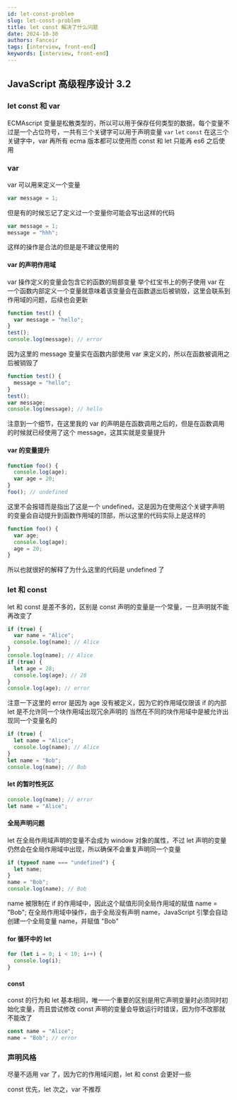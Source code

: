 ```yaml
---
id: let-const-problem
slug: let-const-problem
title: let const 解决了什么问题
date: 2024-10-30
authors: Fanceir
tags: [interview, front-end]
keywords: [interview, front-end]
---
```


## JavaScript 高级程序设计 3.2

### let const 和 var

ECMAscript 变量是松散类型的，所以可以用于保存任何类型的数据，每个变量不过是一个占位符号，一共有三个关键字可以用于声明变量
`var` `let` `const` 在这三个关键字中，var 再所有 ecma 版本都可以使用而 const 和 let 只能再 es6 之后使用

### var

var 可以用来定义一个变量

```js
var message = 1;
```

但是有的时候忘记了定义过一个变量你可能会写出这样的代码

```js
var message = 1;
message = "hhh";
```

这样的操作是合法的但是是不建议使用的

#### var 的声明作用域

var 操作定义的变量会包含它的函数的局部变量
举个红宝书上的例子使用 var 在一个函数内部定义一个变量就意味着该变量会在函数退出后被销毁，这里会联系到作用域的问题，后续也会更新

```js
function test() {
  var message = "hello";
}
test();
console.log(message); // error
```

因为这里的 message 变量实在函数内部使用 var 来定义的，所以在函数被调用之后被销毁了

```js
function test() {
  message = "hello";
}
test();
var message;
console.log(message); // hello
```

注意到一个细节，在这里我的 var 的声明是在函数调用之后的，但是在函数调用的时候就已经使用了这个 message，这其实就是变量提升

#### var 的变量提升

```js
function foo() {
  console.log(age);
  var age = 20;
}
foo(); // undefined
```

这里不会报错而是指出了这是一个 undefined，这是因为在使用这个关键字声明的变量会自动提升到函数作用域的顶部，所以这里的代码实际上是这样的

```js
function foo() {
  var age;
  console.log(age);
  age = 20;
}
```

所以也就很好的解释了为什么这里的代码是 undefined 了

### let 和 const

let 和 const 是差不多的，区别是 const 声明的变量是一个常量，一旦声明就不能再改变了

```js
if (true) {
  var name = "Alice";
  console.log(name); // Alice
}
console.log(name); // Alice
if (true) {
  let age = 28;
  console.log(age); // 28
}
console.log(age); // error
```

注意一下这里的 error 是因为 age 没有被定义，因为它的作用域仅限该 if 的内部
let 是不允许同一个块作用域出现冗余声明的
当然在不同的块作用域中是被允许出现同一个变量名的

```js
if (true) {
  let name = "Alice";
  console.log(name); // Alice
}
let name = "Bob";
console.log(name); // Bob
```

#### let 的暂时性死区

```js
console.log(name); // error
let name = "Alice";
```

#### 全局声明问题

let 在全局作用域声明的变量不会成为 window 对象的属性，不过 let 声明的变量仍然会在全局作用域中出现，所以确保不会重复声明同一个变量

```js
if (typeof name === "undefined") {
  let name;
}
name = "Bob";
console.log(name); // Bob
```

name 被限制在 if 的作用域中，因此这个赋值形同全局作用域的赋值
name = "Bob"; 在全局作用域中操作，由于全局没有声明 name，JavaScript 引擎会自动创建一个全局变量 name，并赋值 "Bob"

#### for 循环中的 let

```js
for (let i = 0; i < 10; i++) {
  console.log(i);
}
```

#### const

const 的行为和 let 基本相同，唯一一个重要的区别是用它声明变量时必须同时初始化变量，而且尝试修改 const 声明的变量会导致运行时错误，因为你不改那就不能改了

```js
const name = "Alice";
name = "Bob"; // error
```

### 声明风格

尽量不适用 var 了，因为它的作用域问题，let 和 const 会更好一些

const 优先，let 次之，var 不推荐
